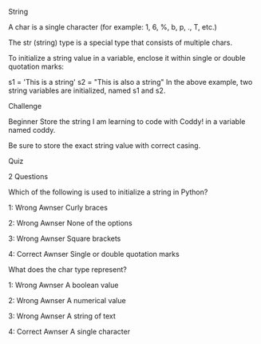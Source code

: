 String

A char is a single character (for example: 1, 6, %, b, p, ., T, etc.)

The str (string) type is a special type that consists of multiple chars.

To initialize a string value in a variable, enclose it within single or double quotation marks:

s1 = 'This is a string'
s2 = "This is also a string"
In the above example, two string variables are initialized, named s1 and s2. 


Challenge

Beginner
Store the string I am learning to code with Coddy! in a variable named coddy.

Be sure to store the exact string value with correct casing.

Quiz

2 Questions

Which of the following is used to initialize a string in Python?

1: Wrong Awnser
Curly braces

2: Wrong Awnser
None of the options

3: Wrong Awnser
Square brackets

4: Correct Awnser 
Single or double quotation marks

What does the char type represent?

1: Wrong Awnser
A boolean value

2: Wrong Awnser
A numerical value

3: Wrong Awnser
A string of text

4: Correct Awnser 
A single character
